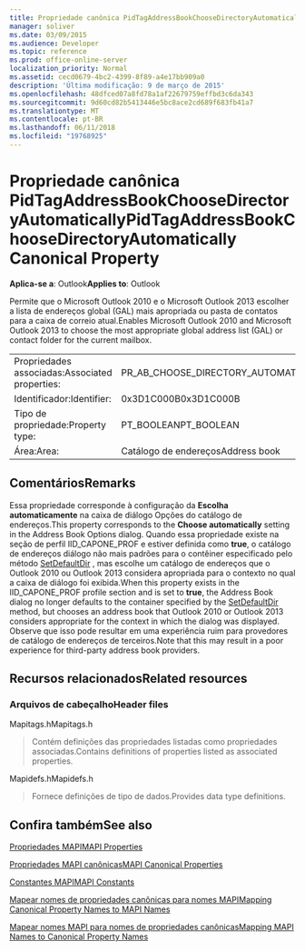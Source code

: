 ```yaml
---
title: Propriedade canônica PidTagAddressBookChooseDirectoryAutomatically
manager: soliver
ms.date: 03/09/2015
ms.audience: Developer
ms.topic: reference
ms.prod: office-online-server
localization_priority: Normal
ms.assetid: cecd0679-4bc2-4399-8f89-a4e17bb909a0
description: 'Última modificação: 9 de março de 2015'
ms.openlocfilehash: 48dfced07a8fd78a1af22679759effbd3c6da343
ms.sourcegitcommit: 9d60cd82b5413446e5bc8ace2cd689f683fb41a7
ms.translationtype: MT
ms.contentlocale: pt-BR
ms.lasthandoff: 06/11/2018
ms.locfileid: "19768925"
---
```

# <a name="pidtagaddressbookchoosedirectoryautomatically-canonical-property"></a><span data-ttu-id="2e8ba-103">Propriedade canônica PidTagAddressBookChooseDirectoryAutomatically</span><span class="sxs-lookup"><span data-stu-id="2e8ba-103">PidTagAddressBookChooseDirectoryAutomatically Canonical Property</span></span>

  
  
<span data-ttu-id="2e8ba-104">**Aplica-se a**: Outlook</span><span class="sxs-lookup"><span data-stu-id="2e8ba-104">**Applies to**: Outlook</span></span> 
  
<span data-ttu-id="2e8ba-105">Permite que o Microsoft Outlook 2010 e o Microsoft Outlook 2013 escolher a lista de endereços global (GAL) mais apropriada ou pasta de contatos para a caixa de correio atual.</span><span class="sxs-lookup"><span data-stu-id="2e8ba-105">Enables Microsoft Outlook 2010 and Microsoft Outlook 2013 to choose the most appropriate global address list (GAL) or contact folder for the current mailbox.</span></span>
  
|||
|:-----|:-----|
|<span data-ttu-id="2e8ba-106">Propriedades associadas:</span><span class="sxs-lookup"><span data-stu-id="2e8ba-106">Associated properties:</span></span>  <br/> |<span data-ttu-id="2e8ba-107">PR_AB_CHOOSE_DIRECTORY_AUTOMATICALLY</span><span class="sxs-lookup"><span data-stu-id="2e8ba-107">PR_AB_CHOOSE_DIRECTORY_AUTOMATICALLY</span></span>  <br/> |
|<span data-ttu-id="2e8ba-108">Identificador:</span><span class="sxs-lookup"><span data-stu-id="2e8ba-108">Identifier:</span></span>  <br/> |<span data-ttu-id="2e8ba-109">0x3D1C000B</span><span class="sxs-lookup"><span data-stu-id="2e8ba-109">0x3D1C000B</span></span>  <br/> |
|<span data-ttu-id="2e8ba-110">Tipo de propriedade:</span><span class="sxs-lookup"><span data-stu-id="2e8ba-110">Property type:</span></span>  <br/> |<span data-ttu-id="2e8ba-111">PT_BOOLEAN</span><span class="sxs-lookup"><span data-stu-id="2e8ba-111">PT_BOOLEAN</span></span>  <br/> |
|<span data-ttu-id="2e8ba-112">Área:</span><span class="sxs-lookup"><span data-stu-id="2e8ba-112">Area:</span></span>  <br/> |<span data-ttu-id="2e8ba-113">Catálogo de endereços</span><span class="sxs-lookup"><span data-stu-id="2e8ba-113">Address book</span></span>  <br/> |
   
## <a name="remarks"></a><span data-ttu-id="2e8ba-114">Comentários</span><span class="sxs-lookup"><span data-stu-id="2e8ba-114">Remarks</span></span>

<span data-ttu-id="2e8ba-115">Essa propriedade corresponde à configuração da **Escolha automaticamente** na caixa de diálogo Opções do catálogo de endereços.</span><span class="sxs-lookup"><span data-stu-id="2e8ba-115">This property corresponds to the **Choose automatically** setting in the Address Book Options dialog.</span></span> <span data-ttu-id="2e8ba-116">Quando essa propriedade existe na seção de perfil IID_CAPONE_PROF e estiver definida como **true**, o catálogo de endereços diálogo não mais padrões para o contêiner especificado pelo método [SetDefaultDir](iaddrbook-setdefaultdir.md) , mas escolhe um catálogo de endereços que o Outlook 2010 ou Outlook 2013 considera apropriada para o contexto no qual a caixa de diálogo foi exibida.</span><span class="sxs-lookup"><span data-stu-id="2e8ba-116">When this property exists in the IID_CAPONE_PROF profile section and is set to **true**, the Address Book dialog no longer defaults to the container specified by the [SetDefaultDir](iaddrbook-setdefaultdir.md) method, but chooses an address book that Outlook 2010 or Outlook 2013 considers appropriate for the context in which the dialog was displayed.</span></span> <span data-ttu-id="2e8ba-117">Observe que isso pode resultar em uma experiência ruim para provedores de catálogo de endereços de terceiros.</span><span class="sxs-lookup"><span data-stu-id="2e8ba-117">Note that this may result in a poor experience for third-party address book providers.</span></span> 
  
## <a name="related-resources"></a><span data-ttu-id="2e8ba-118">Recursos relacionados</span><span class="sxs-lookup"><span data-stu-id="2e8ba-118">Related resources</span></span>

### <a name="header-files"></a><span data-ttu-id="2e8ba-119">Arquivos de cabeçalho</span><span class="sxs-lookup"><span data-stu-id="2e8ba-119">Header files</span></span>

<span data-ttu-id="2e8ba-120">Mapitags.h</span><span class="sxs-lookup"><span data-stu-id="2e8ba-120">Mapitags.h</span></span>
  
> <span data-ttu-id="2e8ba-121">Contém definições das propriedades listadas como propriedades associadas.</span><span class="sxs-lookup"><span data-stu-id="2e8ba-121">Contains definitions of properties listed as associated properties.</span></span>
    
<span data-ttu-id="2e8ba-122">Mapidefs.h</span><span class="sxs-lookup"><span data-stu-id="2e8ba-122">Mapidefs.h</span></span>
  
> <span data-ttu-id="2e8ba-123">Fornece definições de tipo de dados.</span><span class="sxs-lookup"><span data-stu-id="2e8ba-123">Provides data type definitions.</span></span>
    
## <a name="see-also"></a><span data-ttu-id="2e8ba-124">Confira também</span><span class="sxs-lookup"><span data-stu-id="2e8ba-124">See also</span></span>



[<span data-ttu-id="2e8ba-125">Propriedades MAPI</span><span class="sxs-lookup"><span data-stu-id="2e8ba-125">MAPI Properties</span></span>](mapi-properties.md)
  
[<span data-ttu-id="2e8ba-126">Propriedades MAPI canônicas</span><span class="sxs-lookup"><span data-stu-id="2e8ba-126">MAPI Canonical Properties</span></span>](mapi-canonical-properties.md)
  
[<span data-ttu-id="2e8ba-127">Constantes MAPI</span><span class="sxs-lookup"><span data-stu-id="2e8ba-127">MAPI Constants</span></span>](mapi-constants.md)
  
[<span data-ttu-id="2e8ba-128">Mapear nomes de propriedades canônicas para nomes MAPI</span><span class="sxs-lookup"><span data-stu-id="2e8ba-128">Mapping Canonical Property Names to MAPI Names</span></span>](mapping-canonical-property-names-to-mapi-names.md)
  
[<span data-ttu-id="2e8ba-129">Mapear nomes MAPI para nomes de propriedades canônicas</span><span class="sxs-lookup"><span data-stu-id="2e8ba-129">Mapping MAPI Names to Canonical Property Names</span></span>](mapping-mapi-names-to-canonical-property-names.md)

